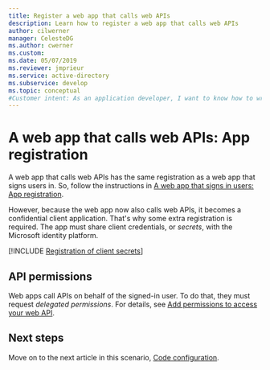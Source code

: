 ```yaml
---
title: Register a web app that calls web APIs
description: Learn how to register a web app that calls web APIs
author: cilwerner
manager: CelesteDG
ms.author: cwerner
ms.custom: 
ms.date: 05/07/2019
ms.reviewer: jmprieur
ms.service: active-directory
ms.subservice: develop
ms.topic: conceptual
#Customer intent: As an application developer, I want to know how to write a web app that calls web APIs by using the Microsoft identity platform.
---
```


# A web app that calls web APIs: App registration

A web app that calls web APIs has the same registration as a web app that signs users in. So, follow the instructions in [A web app that signs in users: App registration](scenario-web-app-sign-user-app-registration.md).

However, because the web app now also calls web APIs, it becomes a confidential client application. That's why some extra registration is required. The app must share client credentials, or *secrets*, with the Microsoft identity platform.

[!INCLUDE [Registration of client secrets](./includes/scenarios/scenarios-registration-client-secrets.md)]

## API permissions

Web apps call APIs on behalf of the signed-in user. To do that, they must request *delegated permissions*. For details, see [Add permissions to access your web API](quickstart-configure-app-access-web-apis.md#add-permissions-to-access-your-web-api).

## Next steps

Move on to the next article in this scenario,
[Code configuration](scenario-web-app-call-api-app-configuration.md).
